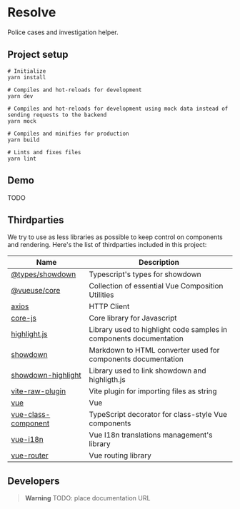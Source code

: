 # Resolve

Police cases and investigation helper.

## Project setup

```shell
# Initialize
yarn install

# Compiles and hot-reloads for development
yarn dev

# Compiles and hot-reloads for development using mock data instead of sending requests to the backend
yarn mock

# Compiles and minifies for production
yarn build

# Lints and fixes files
yarn lint
```

## Demo

TODO

## Thirdparties

We try to use as less libraries as possible to keep control on components and rendering. Here's the list of thirdparties included in this project:

| Name                                                                     | Description                                                        |
| ------------------------------------------------------------------------ | ------------------------------------------------------------------ |
| [@types/showdown](https://www.npmjs.com/package/@types/showdown)         | Typescript's types for showdown                                    |
| [@vueuse/core](https://www.npmjs.com/package/@vueuse/core)               | Collection of essential Vue Composition Utilities                  |
| [axios](https://www.npmjs.com/package/axios)                             | HTTP Client                                                        |
| [core-js](https://www.npmjs.com/package/core-js)                         | Core library for Javascript                                        |
| [highlight.js](https://www.npmjs.com/package/highlight.js)               | Library used to highlight code samples in components documentation |
| [showdown](https://www.npmjs.com/package/showdown)                       | Markdown to HTML converter used for components documentation       |
| [showdown-highlight](https://www.npmjs.com/package/showdown-highlight)   | Library used to link showdown and highligth.js                     |
| [vite-raw-plugin](https://www.npmjs.com/package/vite-raw-plugin)         | Vite plugin for importing files as string                          |
| [vue](https://www.npmjs.com/package/vue)                                 | Vue | Progressive Javascript framework                             |
| [vue-class-component](https://www.npmjs.com/package/vue-class-component) | TypeScript decorator for class-style Vue components                |
| [vue-i18n](https://www.npmjs.com/package/vue-i18n)                       | Vue I18n translations management's library                         |
| [vue-router](https://www.npmjs.com/package/vue-router)                   | Vue routing library                                                |

## Developers

> **Warning**
> TODO: place documentation URL
